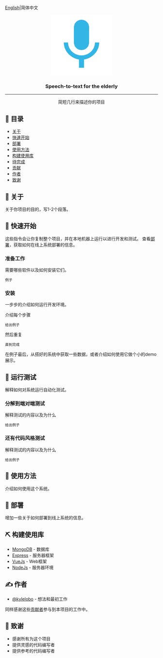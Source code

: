 [English](https://github.com/zpyuan6/speech_to_text_for_the_elderly/blob/main/README.md)|简体中文
<p align="center">
  <a href="" rel="noopener">
 <img width=200px height=200px src="https://raw.githubusercontent.com/zpyuan6/speech_to_text_for_the_elderly/main/app/src/main/res/drawable-xxxhdpi/ic_mic.png" alt="Project logo"></a>
</p>

<h3 align="center">Speech-to-text for the elderly</h3>

<!-- <div align="center">

  [![Status](https://img.shields.io/badge/status-active-success.svg)]() 
  [![GitHub Issues](https://img.shields.io/github/issues/kylelobo/The-Documentation-Compendium.svg)](https://github.com/kylelobo/The-Documentation-Compendium/issues)
  [![GitHub Pull Requests](https://img.shields.io/github/issues-pr/kylelobo/The-Documentation-Compendium.svg)](https://github.com/kylelobo/The-Documentation-Compendium/pulls)
  [![License](https://img.shields.io/badge/license-MIT-blue.svg)](/LICENSE)

</div> -->

---

<p align="center"> 简短几行来描述你的项目
    <br> 
</p>

## 📝 目录
- [关于](#about)
- [快速开始](#getting_started)
- [部署](#deployment)
- [使用方法](#usage)
- [构建使用库](#built_using)
- [待完成](../TODO.md)
- [贡献](../CONTRIBUTING.md)
- [作者](#authors)
- [致谢](#acknowledgement)

## 🧐 关于 <a name = "about"></a>
关于你项目的目的，写1-2个段落。

## 🏁 快速开始 <a name = "getting_started"></a>
这些指令会让你复制整个项目，并在本地机器上运行以进行开发和测试。
查看[部署](#deployment)，获取如何在线上系统部署的信息。

### 准备工作

需要哪些软件以及如何安装它们。

```
例子
```

### 安装
一步步的介绍如何运行开发环境。

介绍每个步骤

```
给出例子
```

然后重复

```
直到完成
```

在例子最后，从搭好的系统中获取一些数据，或者介绍如何使用它做个小的demo展示。

## 🔧 运行测试 <a name = "tests"></a>
解释如何对系统运行自动化测试。

### 分解到端对端测试
解释测试的内容以及为什么

```
给出例子
```

### 还有代码风格测试
解释测试的内容以及为什么

```
给出例子
```

## 🎈 使用方法 <a name="usage"></a>
介绍如何使用这个系统。

## 🚀 部署 <a name = "deployment"></a>
增加一些关于如何部署到线上系统的信息。

## ⛏️ 构建使用库 <a name = "built_using"></a>
- [MongoDB](https://www.mongodb.com/) - 数据库
- [Express](https://expressjs.com/) - 服务器框架
- [VueJs](https://vuejs.org/) - Web框架
- [NodeJs](https://nodejs.org/en/) - 服务器环境

## ✍️ 作者 <a name = "authors"></a>
- [@kylelobo](https://github.com/kylelobo) - 想法和最初工作

同样感谢这些[贡献者](https://github.com/kylelobo/The-Documentation-Compendium/contributors)参与到本项目的工作中。
## 🎉 致谢 <a name = "acknowledgement"></a>
- 感谢所有为这个项目
- 提供灵感的代码编写者
- 提供参考的代码编写者
